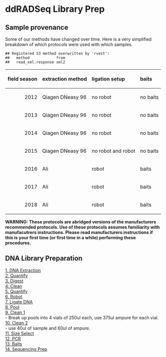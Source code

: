 ddRADSeq Library Prep
================

## Sample provenance

Some of our methods have changed over time. Here is a very simplified
breakdown of which protocols were used with which samples.

    ## Registered S3 method overwritten by 'rvest':
    ##   method            from
    ##   read_xml.response xml2

<table class="table" style="margin-left: auto; margin-right: auto;">

<thead>

<tr>

<th style="text-align:right;">

field season

</th>

<th style="text-align:left;">

extraction method

</th>

<th style="text-align:left;">

ligation setup

</th>

<th style="text-align:left;">

baits

</th>

</tr>

</thead>

<tbody>

<tr>

<td style="text-align:right;">

2012

</td>

<td style="text-align:left;">

Qiagen DNeasy 96

</td>

<td style="text-align:left;">

no robot

</td>

<td style="text-align:left;">

no baits

</td>

</tr>

<tr>

<td style="text-align:right;">

2013

</td>

<td style="text-align:left;">

Qiagen DNeasy 96

</td>

<td style="text-align:left;">

no robot

</td>

<td style="text-align:left;">

no baits

</td>

</tr>

<tr>

<td style="text-align:right;">

2014

</td>

<td style="text-align:left;">

Qiagen DNeasy 96

</td>

<td style="text-align:left;">

no robot

</td>

<td style="text-align:left;">

no baits

</td>

</tr>

<tr>

<td style="text-align:right;">

2015

</td>

<td style="text-align:left;">

Qiagen DNeasy 96

</td>

<td style="text-align:left;">

no robot and robot

</td>

<td style="text-align:left;">

no baits

</td>

</tr>

<tr>

<td style="text-align:right;">

2016

</td>

<td style="text-align:left;">

Ali

</td>

<td style="text-align:left;">

robot

</td>

<td style="text-align:left;">

baits

</td>

</tr>

<tr>

<td style="text-align:right;">

2017

</td>

<td style="text-align:left;">

Ali

</td>

<td style="text-align:left;">

robot

</td>

<td style="text-align:left;">

baits

</td>

</tr>

<tr>

<td style="text-align:right;">

2018

</td>

<td style="text-align:left;">

Ali

</td>

<td style="text-align:left;">

robot

</td>

<td style="text-align:left;">

baits

</td>

</tr>

</tbody>

</table>

**WARNING: These protocols are abridged versions of the manufacturers
recommended protocols. Use of these protocols assumes familiarity with
manufacutrers instructions. Please read manufacturers instructions if
this is your first time (or first time in a while) performing these
procedures.**

## DNA Library Preparation

[1. DNA
Extraction](https://pinskylab.github.io/laboratory/protocols/dna_extraction_ali.nb.html)  
[2.
Quantify](https://pinskylab.github.io/laboratory/protocols/quant_dna.nb.html)  
[3.
Digest](https://pinskylab.github.io/laboratory/protocols/digest_dna.nb.html)  
[4.
Clean](https://pinskylab.github.io/laboratory/protocols/ampure.nb.html)  
[5.
Quantify](https://pinskylab.github.io/laboratory/protocols/quant_dna.nb.html)  
[6.
Robot](https://pinskylab.github.io/laboratory/protocols/robot.html)  
[7. Ligate
DNA](https://pinskylab.github.io/laboratory/protocols/ligation_ddradseq.nb.html)  
[8.
Pool](https://pinskylab.github.io/laboratory/protocols/pool.nb.html)  
[9.
Clean 1](https://pinskylab.github.io/laboratory/protocols/ampure.nb.html)  
\- Break up pools into 4 vials of 250ul each, use 375ul ampure for each
vial.  
[10.
Clean 2](https://pinskylab.github.io/laboratory/protocols/ampure.nb.html)  
\- use 40ul of sample and 60ul of ampure.  
[11. Size
Select](https://pinskylab.github.io/laboratory/protocols/pippin.nb.html)  
[12.
PCR](https://pinskylab.github.io/laboratory/protocols/lib-amp_eecseq.nb.html)  
[13.
Baits](https://pinskylab.github.io/laboratory/protocols/baits.nb.html)  
[14. Sequencing
Prep](\(https://pinskylab.github.io/laboratory/protocols/seq-prep_ddradseq.nb.html\))
